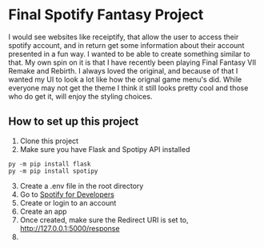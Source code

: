 # Final Spotify Fantasy Project

I would see websites like receiptify, that allow the user to access their spotify account, and in return get some information about their account presented in a fun way. I wanted to be able to create something similar to that. My own spin on it is that I have recently been playing Final Fantasy VII Remake and Rebirth. I always loved the original, and because of that I wanted my UI to look a lot like how the orignal game menu's did. While everyone may not get the theme I think it still looks pretty cool and those who do get it, will enjoy the styling choices.

## How to set up this project

1. Clone this project
2. Make sure you have Flask and Spotipy API installed

```
py -m pip install flask
py -m pip install spotipy
```

3. Create a .env file in the root directory
4. Go to [Spotify for Developers](https://developer.spotify.com/)
5. Create or login to an account
6. Create an app
7. Once created, make sure the Redirect URI is set to, http://127.0.0.1:5000/response
8. 
